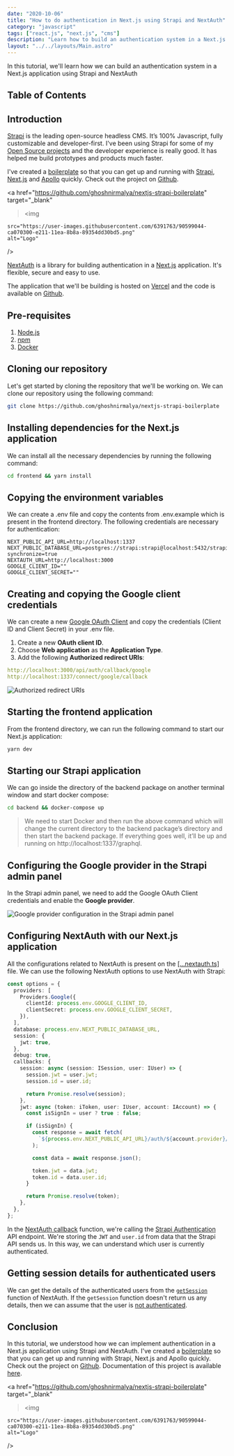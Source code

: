 ```yaml
---
date: "2020-10-06"
title: "How to do authentication in Next.js using Strapi and NextAuth"
category: "javascript"
tags: ["react.js", "next.js", "cms"]
description: "Learn how to build an authentication system in a Next.js application with Strapi and NextAuth."
layout: "../../layouts/Main.astro"
---
```


In this tutorial, we'll learn how we can build an authentication system in a
Next.js application using Strapi and NextAuth

## Table of Contents

## Introduction

[Strapi](https://strapi.io/) is the leading open-source headless CMS. It’s 100% Javascript, fully customizable and developer-first. I've been using Strapi for some of my [Open Source projects](https://github.com/ghoshnirmalya) and the developer experience is really good. It has helped me build prototypes and products much faster.

I've created a [boilerplate](https://github.com/ghoshnirmalya/nextjs-strapi-boilerplate) so that you can get up and running with [Strapi](http://strapi.io/), [Next.js](https://nextjs.org/) and [Apollo](https://www.apollographql.com/) quickly. Check out the project on [Github](https://github.com/ghoshnirmalya/nextjs-strapi-boilerplate).

<a
href="https://github.com/ghoshnirmalya/nextjs-strapi-boilerplate"
target="\_blank"

> <img

    src="https://user-images.githubusercontent.com/6391763/90599044-ca070300-e211-11ea-8b8a-89354dd30bd5.png"
    alt="Logo"

/>
</a>

[NextAuth](https://next-auth.js.org/) is a library for building authentication in a [Next.js](https://nextjs.org/) application. It's flexible, secure and easy to use.

The application that we'll be building is hosted on [Vercel](https://nextjs-strapi-boilerplate.vercel.app/) and the code is available on [Github](https://github.com/ghoshnirmalya/nextjs-strapi-boilerplate).

## Pre-requisites

1. [Node.js](https://nodejs.org/)
2. [npm](https://www.npmjs.com/)
3. [Docker](https://www.docker.com/)

## Cloning our repository

Let's get started by cloning the repository that we'll be working on. We can clone our repository using the following command:

```bash
git clone https://github.com/ghoshnirmalya/nextjs-strapi-boilerplate
```

## Installing dependencies for the Next.js application

We can install all the necessary dependencies by running the following command:

```bash
cd frontend && yarn install
```

## Copying the environment variables

We can create a .env file and copy the contents from .env.example which is present in the frontend directory. The following credentials are necessary for authentication:

```yaml:frontend/.env
NEXT_PUBLIC_API_URL=http://localhost:1337
NEXT_PUBLIC_DATABASE_URL=postgres://strapi:strapi@localhost:5432/strapi?synchronize=true
NEXTAUTH_URL=http://localhost:3000
GOOGLE_CLIENT_ID=""
GOOGLE_CLIENT_SECRET=""
```

## Creating and copying the Google client credentials

We can create a new [Google OAuth Client](https://console.developers.google.com/apis/credentials/oauthclient) and copy the credentials (Client ID and Client Secret) in your .env file.

1. Create a new **OAuth client ID**.
2. Choose **Web application** as the **Application Type**.
3. Add the following **Authorized redirect URIs**:

```yaml
http://localhost:3000/api/auth/callback/google
http://localhost:1337/connect/google/callback
```

![Authorized redirect URIs](/images/content/authentication-in-next-js-with-strapi-and-next-auth/1.png)

## Starting the frontend application

From the frontend directory, we can run the following command to start our Next.js application:

```bash
yarn dev
```

## Starting our Strapi application

We can go inside the directory of the backend package on another terminal window and start docker compose:

```bash
cd backend && docker-compose up
```

> We need to start Docker and then run the above command which will change the current directory to the backend package’s directory and then start the backend package. If everything goes well, it’ll be up and running on http://localhost:1337/graphql.

## Configuring the Google provider in the Strapi admin panel

In the Strapi admin panel, we need to add the Google OAuth Client credentials and enable the **Google provider**.

![Google provider configuration in the Strapi admin panel](/images/content/authentication-in-next-js-with-strapi-and-next-auth/2.png)

## Configuring NextAuth with our Next.js application

All the configurations related to NextAuth is present on the [[...nextauth.ts]](https://github.com/ghoshnirmalya/nextjs-strapi-boilerplate/blob/master/frontend/pages/api/auth/%5B...nextauth%5D.ts) file. We can use the following NextAuth options to use NextAuth with Strapi:

```js:frontend/pages/api/auth/[...nextauth].ts
const options = {
  providers: [
    Providers.Google({
      clientId: process.env.GOOGLE_CLIENT_ID,
      clientSecret: process.env.GOOGLE_CLIENT_SECRET,
    }),
  ],
  database: process.env.NEXT_PUBLIC_DATABASE_URL,
  session: {
    jwt: true,
  },
  debug: true,
  callbacks: {
    session: async (session: ISession, user: IUser) => {
      session.jwt = user.jwt;
      session.id = user.id;

      return Promise.resolve(session);
    },
    jwt: async (token: iToken, user: IUser, account: IAccount) => {
      const isSignIn = user ? true : false;

      if (isSignIn) {
        const response = await fetch(
          `${process.env.NEXT_PUBLIC_API_URL}/auth/${account.provider}/callback?access_token=${account?.accessToken}`
        );

        const data = await response.json();

        token.jwt = data.jwt;
        token.id = data.user.id;
      }

      return Promise.resolve(token);
    },
  },
};
```

In the [NextAuth callback](https://next-auth.js.org/configuration/options#callbacks) function, we're calling the [Strapi Authentication](https://strapi.io/documentation/v3.x/plugins/users-permissions.html#authentication) API endpoint. We're storing the `JWT` and `user.id` from data that the Strapi API sends us. In this way, we can understand which user is currently authenticated.

## Getting session details for authenticated users

We can get the details of the authenticated users from the [`getSession`](https://next-auth.js.org/getting-started/client#getsession) function of NextAuth. If the `getSession` function doesn't return us any details, then we can assume that the user is [not authenticated](https://github.com/ghoshnirmalya/nextjs-strapi-boilerplate/blob/master/frontend/pages/feeds.tsx#L12-L14).

## Conclusion

In this tutorial, we understood how we can implement authentication in a Next.js application using Strapi and NextAuth. I've created a [boilerplate](https://github.com/ghoshnirmalya/nextjs-strapi-boilerplate) so that you can get up and running with Strapi, Next.js and Apollo quickly. Check out the project on [Github](https://github.com/ghoshnirmalya/nextjs-strapi-boilerplate). Documentation of this project is available [here](/guides/nextjs-strapi-boilerplate).

<a
href="https://github.com/ghoshnirmalya/nextjs-strapi-boilerplate"
target="\_blank"

> <img

    src="https://user-images.githubusercontent.com/6391763/90599044-ca070300-e211-11ea-8b8a-89354dd30bd5.png"
    alt="Logo"

/>
</a>
